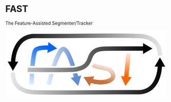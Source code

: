 # FAST

The Feature-Assisted Segmenter/Tracker

<img src="https://raw.githubusercontent.com/Pseudomoaner/FAST/master/Imagery/TextLogoLarge.PNG" alt="FAST"/>
